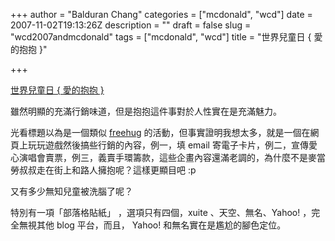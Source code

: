 +++
author = "Balduran Chang"
categories = ["mcdonald", "wcd"]
date = 2007-11-02T19:13:26Z
description = ""
draft = false
slug = "wcd2007andmcdonald"
tags = ["mcdonald", "wcd"]
title = "世界兒童日 { 愛的抱抱 }"

+++


[世界兒童日 { 愛的抱抱 }](http://www.mcdonalds.com.tw/Campaign_200711_WCD/)<span><script language="javascript" src="http://www.mcdonalds.com.tw/app.php/event/wcd2007/sticker/"></script></span>

雖然明顯的充滿行銷味道，但是抱抱這件事對於人性實在是充滿魅力。

光看標題以為是一個類似 [freehug](http://technorati.com/tag/freehug?authority=a4&language=n) 的活動，但事實證明我想太多，就是一個在網頁上玩玩遊戲然後搞些行銷的內容，例一，填 email 寄電子卡片，例二，宣傳愛心演唱會賣票，例三，義賣手環籌款，這些企畫內容還滿老調的，為什麼不是麥當勞叔叔走在街上和路人擁抱呢？這樣更顯目吧 :p

又有多少無知兒童被洗腦了呢？

特別有一項「部落格貼紙」 ，選項只有四個，xuite 、天空、無名、Yahoo! ，完全無視其他 blog 平台，而且， Yahoo! 和無名實在是尷尬的腳色定位。

